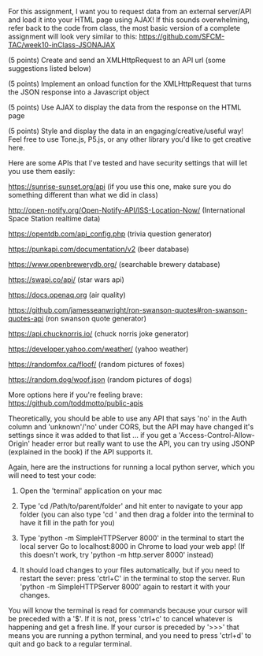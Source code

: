 For this assignment, I want you to request data from an external server/API and load it into your HTML page using AJAX! If this sounds overwhelming, refer back to the code from class, the most basic version of a complete assignment will look very similar to this: https://github.com/SFCM-TAC/week10-inClass-JSONAJAX


(5 points) Create and send an XMLHttpRequest to an API url (some suggestions listed below)

(5 points) Implement an onload function for the XMLHttpRequest that turns the JSON response into a Javascript object

(5 points) Use AJAX to display the data from the response on the HTML page

(5 points) Style and display the data in an engaging/creative/useful way! Feel free to use Tone.js, P5.js, or any other library you'd like to get creative here.


Here are some APIs that I've tested and have security settings that will let you use them easily:

https://sunrise-sunset.org/api (if you use this one, make sure you do something different than what we did in class)

http://open-notify.org/Open-Notify-API/ISS-Location-Now/ (International Space Station realtime data)

https://opentdb.com/api_config.php (trivia question generator)

https://punkapi.com/documentation/v2 (beer database)

https://www.openbrewerydb.org/ (searchable brewery database)

https://swapi.co/api/ (star wars api)

https://docs.openaq.org (air quality)

https://github.com/jamesseanwright/ron-swanson-quotes#ron-swanson-quotes-api (ron swanson quote generator)

https://api.chucknorris.io/ (chuck norris joke generator)

https://developer.yahoo.com/weather/ (yahoo weather)

https://randomfox.ca/floof/ (random pictures of foxes)

https://random.dog/woof.json (random pictures of dogs)


More options here if you're feeling brave: https://github.com/toddmotto/public-apis

Theoretically, you should be able to use any API that says 'no' in the Auth column and 'unknown'/'no' under CORS, but the API may have changed it's settings since it was added to that list ... if you get a 'Access-Control-Allow-Origin' header error but really want to use the API, you can try using JSONP (explained in the book) if the API supports it.


Again, here are the instructions for running a local python server, which you will need to test your code:

1. Open the 'terminal' application on your mac

2. Type 'cd /Path/to/parent/folder' and hit enter to navigate to your app folder (you can also type 'cd ' and then drag a folder into the terminal to have it fill in the path for you)

3. Type 'python -m SimpleHTTPServer 8000' in the terminal to start the local server Go to localhost:8000 in Chrome to load your web app! (If this doesn't work, try 'python -m http.server 8000' instead)

5. It should load changes to your files automatically, but if you need to restart the sever: press 'ctrl+C' in the terminal to stop the server. Run 'python -m SimpleHTTPServer 8000' again to restart it with your changes.


You will know the terminal is read for commands because your cursor will be preceded with a '$'. If it is not, press 'ctrl+c' to cancel whatever is happening and get a fresh line. If your cursor is preceded by '>>>' that means you are running a python terminal, and you need to press 'ctrl+d' to quit and go back to a regular terminal.
